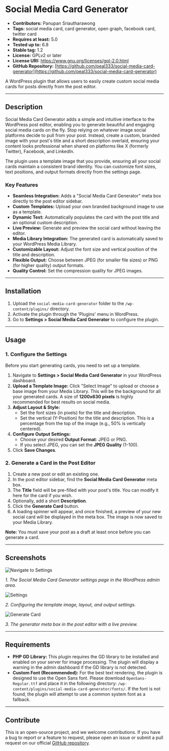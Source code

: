 # Social Media Card Generator

*   **Contributors:** Panupan Sriautharawong
*   **Tags:** social media card, card generator, open graph, facebook card, twitter card
*   **Requires at least:** 5.0
*   **Tested up to:** 6.8
*   **Stable tag:** 1.2
*   **License:** GPLv2 or later
*   **License URI:** https://www.gnu.org/licenses/gpl-2.0.html
*   **GitHub Repository:** [https://github.com/peal333/social-media-card-generator](https://github.com/peal333/social-media-card-generator)

A WordPress plugin that allows users to easily create custom social media cards for posts directly from the post editor.

---

## Description

Social Media Card Generator adds a simple and intuitive interface to the WordPress post editor, enabling you to generate beautiful and engaging social media cards on the fly. Stop relying on whatever image social platforms decide to pull from your post. Instead, create a custom, branded image with your post's title and a short description overlaid, ensuring your content looks professional when shared on platforms like X (formerly Twitter), Facebook, and LinkedIn.

The plugin uses a template image that you provide, ensuring all your social cards maintain a consistent brand identity. You can customize font sizes, text positions, and output formats directly from the settings page.

### Key Features

*   **Seamless Integration:** Adds a "Social Media Card Generator" meta box directly to the post editor sidebar.
*   **Custom Templates:** Upload your own branded background image to use as a template.
*   **Dynamic Text:** Automatically populates the card with the post title and an optional custom description.
*   **Live Preview:** Generate and preview the social card without leaving the editor.
*   **Media Library Integration:** The generated card is automatically saved to your WordPress Media Library.
*   **Customizable Layout:** Adjust the font size and vertical position of the title and description.
*   **Flexible Output:** Choose between JPEG (for smaller file sizes) or PNG (for higher quality) output formats.
*   **Quality Control:** Set the compression quality for JPEG images.

---

## Installation

1.  Upload the `social-media-card-generator` folder to the `/wp-content/plugins/` directory.
2.  Activate the plugin through the 'Plugins' menu in WordPress.
3.  Go to **Settings > Social Media Card Generator** to configure the plugin.

---

## Usage

### 1. Configure the Settings

Before you start generating cards, you need to set up a template.

1.  Navigate to **Settings > Social Media Card Generator** in your WordPress dashboard.
2.  **Upload a Template Image:** Click "Select Image" to upload or choose a base image from your Media Library. This will be the background for all your generated cards. A size of **1200x630 pixels** is highly recommended for best results on social media.
3.  **Adjust Layout & Style:**
    *   Set the font sizes (in pixels) for the title and description.
    *   Set the vertical (Y-Position) for the title and description. This is a percentage from the top of the image (e.g., 50% is vertically centered).
4.  **Configure Output Settings:**
    *   Choose your desired **Output Format**: JPEG or PNG.
    *   If you select JPEG, you can set the **JPEG Quality** (1-100).
5.  Click **Save Changes**.

### 2. Generate a Card in the Post Editor

1.  Create a new post or edit an existing one.
2.  In the post editor sidebar, find the **Social Media Card Generator** meta box.
3.  The **Title** field will be pre-filled with your post's title. You can modify it here for the card if you wish.
4.  Optionally, add a short **Description**.
5.  Click the **Generate Card** button.
6.  A loading spinner will appear, and once finished, a preview of your new social card will be displayed in the meta box. The image is now saved to your Media Library.

**Note:** You must save your post as a draft at least once before you can generate a card.

---

## Screenshots

![Navigate to Settings](screenshots/1-settings-tab.png)

_1. The Social Media Card Generator settings page in the WordPress admin area._

![Settings](screenshots/2-settings.png)

_2. Configuring the template image, layout, and output settings._

![Generate Card](screenshots/3-generate-card.png)

_3. The generator meta box in the post editor with a live preview._

---

## Requirements

*   **PHP GD Library:** This plugin requires the GD library to be installed and enabled on your server for image processing. The plugin will display a warning in the admin dashboard if the GD library is not detected.
*   **Custom Font (Recommended):** For the best text rendering, the plugin is designed to use the Open Sans font. Please download `OpenSans-Regular.ttf` and place it in the following directory: `/wp-content/plugins/social-media-card-generator/fonts/`. If the font is not found, the plugin will attempt to use a common system font as a fallback.

---

## Contribute

This is an open-source project, and we welcome contributions. If you have a bug to report or a feature to request, please open an issue or submit a pull request on our official [GitHub repository](https://github.com/peal333/social-media-card-generator).